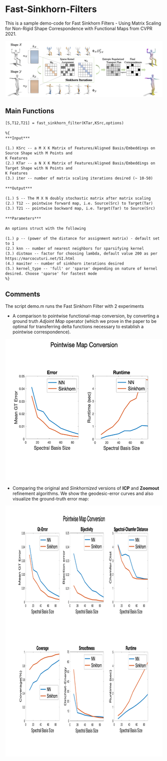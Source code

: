 # Fast-Sinkhorn-Filters

This is a sample demo-code for Fast Sinkhorn Filters - Using Matrix Scaling for Non-Rigid Shape Correspondence with Functional Maps from CVPR 2021. 

![Alt text](Figures/Teaser_Sinkhorn.png?raw=true)
## Main Functions

```
[S,T12,T21] = fast_sinkhorn_filter(KTar,KSrc,options)

%{
***Input***

(1.) KSrc -- a M X K Matrix of Features/Aligned Basis/Embeddings on Source Shape with M Points and
K Features
(2.) KTar -- a N X K Matrix of Features/Aligned Basis/Embeddings on Target Shape with N Points and
K Features
(3.) iter -- number of matrix scaling iterations desired (~ 10-50)

***Output*** 

(1.) S -- The M X N doubly stochastic matrix after matrix scaling 
(2.) T12 -- pointwise forward map, i.e. Source(Src) to Target(Tar) 
(3.) T21 -- pointwise backward map, i.e. Target(Tar) to Source(Src)

***Parameters***

An options struct with the following

(1.) p -- (power of the distance for assignment matrix) - default set to 1
(2.) knn -- number of nearest neighbors for sparsifying kernel
(3.) distmax -- factor for choosing lambda, default value 200 as per https://marcocuturi.net/SI.html
(4.) maxiter -- number of sinkhorn iterations desired
(5.) kernel_type -- 'full' or 'sparse' depending on nature of kernel
desired. Choose 'sparse' for fastest mode
%}
```

## Comments

The script demo.m runs the Fast Sinkhorn Filter with 2 experiments

  - A comparison to pointwise functional-map conversion, by converting a ground truth *Adjoint Map* operator (which we prove in the paper to be optimal for transferring delta functions necessary to establish a pointwise correspondence). 
<img src="Figures/SinkvsNN.png" width="600" height="450">
  
  - Comparing the original and *Sinkhornized* versions of **ICP** and **Zoomout** refinement algorithms. We show the geodesic-error curves and also visualize the ground-truth error map:
   <img src="Figures/metrics_fmap_conversion.png" width="550" height="800">
 


